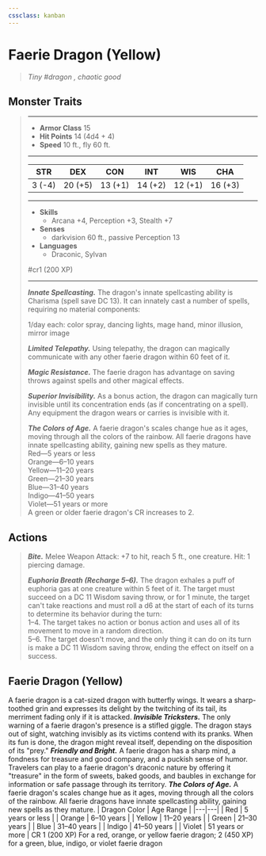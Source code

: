 ```yaml
---
cssclass: kanban
---
```


# Faerie Dragon (Yellow)
>*Tiny #dragon , chaotic good*
## Monster Traits
>___
>- **Armor Class** 15
>- **Hit Points** 14 (4d4 + 4)
>- **Speed** 10 ft., fly 60 ft.
>___
>|STR|DEX|CON|INT|WIS|CHA|
>|:---:|:---:|:---:|:---:|:---:|:---:|
>|3 (-4)|20 (+5)|13 (+1)|14 (+2)|12 (+1)|16 (+3)|
>___
>- **Skills**
>	 - Arcana +4, Perception +3, Stealth +7
>- **Senses**
>	 - darkvision 60 ft., passive Perception 13
>- **Languages**
>	 - Draconic, Sylvan
>
> #cr1 (200 XP)
>___
>***Innate Spellcasting.*** The dragon's innate spellcasting ability is Charisma (spell save DC 13). It can innately cast a number of spells, requiring no material components:  
>
>1/day each: color spray, dancing lights, mage hand, minor illusion, mirror image  
>
>
>***Limited Telepathy.*** Using telepathy, the dragon can magically communicate with any other faerie dragon within 60 feet of it.  
>
>***Magic Resistance.*** The faerie dragon has advantage on saving throws against spells and other magical effects.  
>
>***Superior Invisibility.*** As a bonus action, the dragon can magically turn invisible until its concentration ends (as if concentrating on a spell). Any equipment the dragon wears or carries is invisible with it.  
>
>***The Colors of Age.*** A faerie dragon's scales change hue as it ages, moving through all the colors of the rainbow. All faerie dragons have innate spellcasting ability, gaining new spells as they mature.  
>Red—5 years or less  
>Orange—6–10 years  
>Yellow—11–20 years  
>Green—21–30 years  
>Blue—31–40 years  
>Indigo—41–50 years  
>Violet—51 years or more  
>A green or older faerie dragon's CR increases to 2.  
>
## Actions
>***Bite.*** Melee Weapon Attack: +7 to hit, reach 5 ft., one creature. Hit: 1 piercing damage.  
>
>***Euphoria Breath (Recharge 5–6).*** The dragon exhales a puff of euphoria gas at one creature within 5 feet of it. The target must succeed on a DC 11 Wisdom saving throw, or for 1 minute, the target can't take reactions and must roll a d6 at the start of each of its turns to determine its behavior during the turn:  
>1–4. The target takes no action or bonus action and uses all of its movement to move in a random direction.  
>5–6. The target doesn't move, and the only thing it can do on its turn is make a DC 11 Wisdom saving throw, ending the effect on itself on a success.
## Faerie Dragon (Yellow)
A faerie dragon is a cat-sized dragon with butterfly wings. It wears a sharp-toothed grin and expresses its delight by the twitching of its tail, its merriment fading only if it is attacked.
***Invisible Tricksters.*** The only warning of a faerie dragon's presence is a stifled giggle. The dragon stays out of sight, watching invisibly as its victims contend with its pranks. When its fun is done, the dragon might reveal itself, depending on the disposition of its "prey."
***Friendly and Bright.*** A faerie dragon has a sharp mind, a fondness for treasure and good company, and a puckish sense of humor. Travelers can play to a faerie dragon's draconic nature by offering it "treasure" in the form of sweets, baked goods, and baubles in exchange for information or safe passage through its territory.
***The Colors of Age.*** A faerie dragon's scales change hue as it ages, moving through all the colors of the rainbow. All faerie dragons have innate spellcasting ability, gaining new spells as they mature.
| Dragon Color | Age Range |
|---|---|
| Red | 5 years or less |
| Orange | 6–10 years |
| Yellow | 11–20 years |
| Green | 21–30 years |
| Blue | 31–40 years |
| Indigo | 41–50 years |
| Violet | 51 years or more |
CR 1 (200 XP) For a red, orange, or yellow faerie dragon; 2 (450 XP) for a green, blue, indigo, or violet faerie dragon